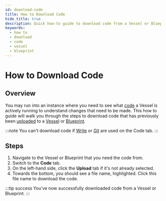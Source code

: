 ```yaml
---
id: download-code
title: How to Download Code
hide_title: true
description: Quick how-to guide to download code from a Vessel or Blueprint.
keywords:
  - how to
  - download
  - code
  - vessel
  - blueprint
---
```


# How to Download Code

## Overview

You may run into an instance where you need to see what [code](../../reference/code/code-overview.md) a Vessel is actively running to understand changes that need to be made. This how to guide will walk you through the steps to download code that has previously been [uploaded](../../reference/code/upload-code.md) to a [Vessel](../../reference/vessels.md) or [Blueprint](../../reference/blueprints.md).

:::note
You can't download code if [Write](../../reference/code/write-code.md) or [Git](../../reference/code/git-connection.md) are used on the Code tab.
:::

## Steps

1. Navigate to the Vessel or Blueprint that you need the code from.
2. Switch to the **Code** tab.
3. On the left-hand side, click the **Upload** tab if it's not already selected.
4. Towards the bottom, you should see a file name, highlighted. Click this file name to download the code.

:::tip success
You've now successfully downloaded code from a Vessel or Blueprint.
:::